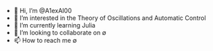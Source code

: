 - 👋 Hi, I’m @A1exAI00
- 👀 I’m interested in the Theory of Oscillations and Automatic Control
- 🌱 I’m currently learning Julia
- 💞️ I’m looking to collaborate on ∅
- 📫 How to reach me ∅

<!---
A1exAI00/A1exAI00 is a ✨ special ✨ repository because its `README.md` (this file) appears on your GitHub profile.
You can click the Preview link to take a look at your changes.
--->
